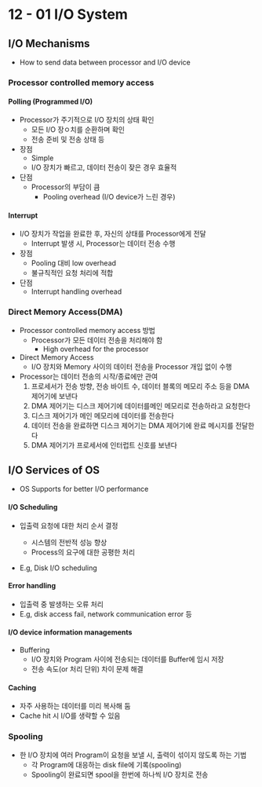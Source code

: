 # 12 - 01 I/O System

## I/O Mechanisms

- How to send data between processor and I/O device

### Processor controlled memory access

#### Polling (Programmed I/O)

- Processor가 주기적으로 I/O 장치의 상태 확인
  - 모든 I/O 장ㅇ치를 순환하며 확인
  - 전송 준비 및 전송 상태 등
- 장점
  - Simple
  - I/O 장치가 빠르고, 데이터 전송이 잦은 경우 효율적
- 단점
  - Processor의 부담이 큼
    - Pooling overhead (I/O device가 느린 경우)

#### Interrupt

- I/O 장치가 작업을 완료한 후, 자신의 상태를 Processor에게 전달
  - Interrupt 발생 시, Processor는 데이터 전송 수행
- 장점
  - Pooling 대비 low overhead
  - 불규칙적인 요청 처리에 적합
- 단점
  - Interrupt handling overhead



### Direct Memory Access(DMA)

- Processor controlled memory access 방법
  - Processor가 모든 데이터 전송을 처리해야 함
    - High overhead for the processor
- Direct Memory Access
  - I/O 장치와 Memory 사이의 데이터 전송을 Processor 개입 없이 수행
- Processor는 데이터 전송의 시작/종료에만 관여
  1. 프로세서가 전송 방향, 전송 바이트 수, 데이터 블록의 메모리 주소 등을 DMA 제어기에 보낸다
  2. DMA 제어기는 디스크 제어기에 데이터를메인 메모리로 전송하라고 요청한다
  3. 디스크 제어기가 메인 메모리에 데이터를 전송한다
  4. 데이터 전송을 완료하면 디스크 제어기는 DMA 제어기에 완료 메시지를 전달한다
  5. DMA 제어기가 프로세서에 인터럽트 신호를 보낸다



## I/O Services of OS

- OS Supports for better I/O performance



#### I/O Scheduling

- 입출력 요청에 대한 처리 순서 결정
  - 시스템의 전반적 성능 향상
  - Process의 요구에 대한 공평한 처리

- E.g, Disk I/O scheduling



#### Error handling

- 입출력 중 발생하는 오류 처리
- E.g, disk access fail, network communication error 등



#### I/O device information managements

- Buffering
  - I/O 장치와 Program 사이에 전송되는 데이터를 Buffer에 임시 저장
  - 전송 속도(or 처리 단위) 차이 문제 해결



#### Caching

- 자주 사용하는 데이터를 미리 복사해 둠
- Cache hit 시 I/O를 생략할 수 있음



### Spooling

- 한 I/O 장치에 여러 Program이 요청을 보낼 시, 출력이 섞이지 않도록 하는 기법
  - 각 Program에 대응하는 disk file에 기록(spooling)
  - Spooling이 완료되면 spool을 한번에 하나씩 I/O 장치로 전송